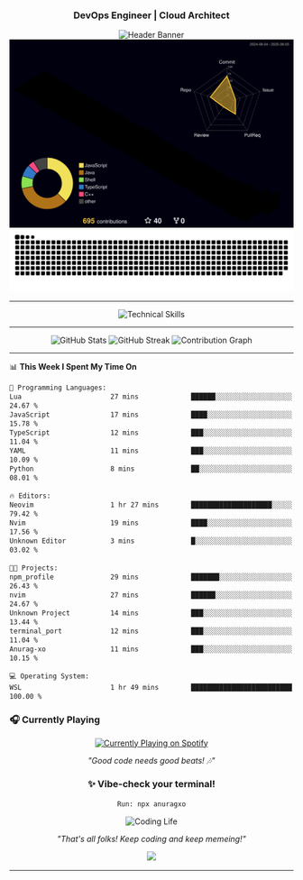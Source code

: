 <div align="center">
  
### DevOps Engineer | Cloud Architect 
<img src="https://capsule-render.vercel.app/api?type=waving&color=gradient&customColorList=6,11,20&height=190&section=header&text=Anurag&fontSize=55&fontColor=fff&animation=twinkling&fontAlignY=32&desc=Building%20Scalable%20and%20Resilient%20Cloud%20Infrastructure&descAlignY=52&descAlign=50" alt="Header Banner" />
</div>
<div align="center">
<!-- 3D Contribution Graph -->
<a href="https://github.com/Anurag-xo">
  <img src="https://github.com/Anurag-xo/Anurag-xo/blob/main/profile-3d-contrib/profile-night-rainbow.svg" alt="3D Contribution Graph" />
</a>
<!-- Snake Graph -->
<picture>
  <source media="(prefers-color-scheme: dark)" srcset="./github-contribution-snake-dark.svg" />
  <source media="(prefers-color-scheme: light)" srcset="./github-contribution-snake.svg" />
  <img alt="GitHub Contribution Snake Animation" src="./github-contribution-snake.svg" />
</picture>

</div>

---

<div align="center">
<img src="https://skillicons.dev/icons?i=aws,gcp,azure,kubernetes,docker,terraform,ansible,linux,python,nodejs,java,cpp,go,javascript,fastapi,django,githubactions,jenkins,kafka,prometheus,grafana,redis,postgres,supabase,nginx,bash,mysql,vim,gitlab,mongodb&theme=dark" alt="Technical Skills" />
</div>

---

<div align="center">

<img src="https://github-readme-stats.vercel.app/api?username=Anurag-xo&show_icons=true&theme=radical&hide_border=true&count_private=true&include_all_commits=true&custom_title=Development%20Activity" alt="GitHub Stats" />

<img src="https://github-readme-streak-stats.herokuapp.com?user=Anurag-xo&theme=radical&hide_border=true&date_format=M%20j%5B%2C%20Y%5D&fire=FF6B35&ring=FF6B35" alt="GitHub Streak" />

<img src="https://github-readme-activity-graph.vercel.app/graph?username=Anurag-xo&theme=redical&hide_border=true&custom_title=Contribution%20Timeline" alt="Contribution Graph" />

</div>

---
<!--START_SECTION:waka-->
📊 **This Week I Spent My Time On** 

```text
💬 Programming Languages: 
Lua                      27 mins             ██████░░░░░░░░░░░░░░░░░░░   24.67 % 
JavaScript               17 mins             ████░░░░░░░░░░░░░░░░░░░░░   15.78 % 
TypeScript               12 mins             ███░░░░░░░░░░░░░░░░░░░░░░   11.04 % 
YAML                     11 mins             ███░░░░░░░░░░░░░░░░░░░░░░   10.09 % 
Python                   8 mins              ██░░░░░░░░░░░░░░░░░░░░░░░   08.01 % 

🔥 Editors: 
Neovim                   1 hr 27 mins        ████████████████████░░░░░   79.42 % 
Nvim                     19 mins             ████░░░░░░░░░░░░░░░░░░░░░   17.56 % 
Unknown Editor           3 mins              █░░░░░░░░░░░░░░░░░░░░░░░░   03.02 % 

🐱‍💻 Projects: 
npm_profile              29 mins             ███████░░░░░░░░░░░░░░░░░░   26.43 % 
nvim                     27 mins             ██████░░░░░░░░░░░░░░░░░░░   24.67 % 
Unknown Project          14 mins             ███░░░░░░░░░░░░░░░░░░░░░░   13.44 % 
terminal_port            12 mins             ███░░░░░░░░░░░░░░░░░░░░░░   11.04 % 
Anurag-xo                11 mins             ███░░░░░░░░░░░░░░░░░░░░░░   10.15 % 

💻 Operating System: 
WSL                      1 hr 49 mins        █████████████████████████   100.00 % 
```


<!--END_SECTION:waka-->

### 🎧 Currently Playing

<div align="center">

<a href="https://anuragxo.pythonanywhere.com/link">
  <img src="https://anuragxo.pythonanywhere.com?spin=true&scan=true&eq_color=rainbow&theme=dark" alt="Currently Playing on Spotify" />
</a>

_"Good code needs good beats! 🎶"_

### ✨ Vibe-check your terminal!

```bash
Run: npx anuragxo
```

<img src="https://media3.giphy.com/media/v1.Y2lkPTc5MGI3NjExd2NmZ29leWVyYzNpZDNpOTZ1eGVqaWR4YXE0OHNtcjJrbTNjcGtpZyZlcD12MV9pbnRlcm5hbF9naWZfYnlfaWQmY3Q9Zw/MDJ9IbxxvDUQM/giphy.gif" width="400" alt="Coding Life"/>

_"That's all folks! Keep coding and keep memeing!"_

<img src="https://capsule-render.vercel.app/api?type=waving&color=gradient&customColorList=6,11,20&height=190&section=footer&animation=twinkling"/>
</div>

---
